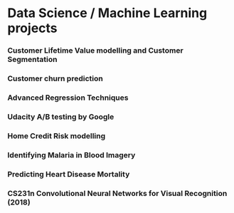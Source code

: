 # Data Science / Machine Learning projects

### Customer Lifetime Value modelling and Customer Segmentation

### Customer churn prediction

### Advanced Regression Techniques

### Udacity A/B testing by Google

### Home Credit Risk modelling

### Identifying Malaria in Blood Imagery

### Predicting Heart Disease Mortality

### CS231n Convolutional Neural Networks for Visual Recognition (2018)
